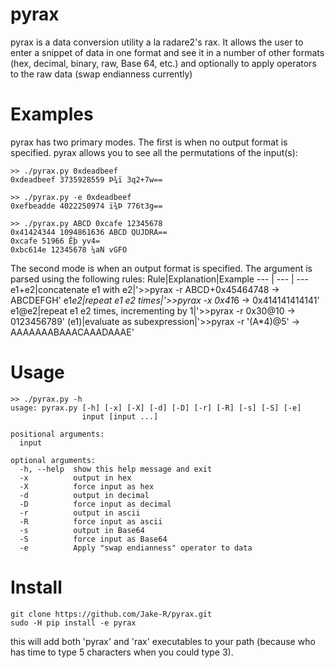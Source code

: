 # pyrax
pyrax is a data conversion utility a la radare2's rax. It allows the user to enter a snippet of data in one format and see it in a number of other formats (hex, decimal, binary, raw, Base 64, etc.) and optionally to apply operators to the raw data (swap endianness currently)

# Examples
pyrax has two primary modes. The first is when no output format is specified. pyrax allows you to see all the permutations of the input(s):
~~~~
>> ./pyrax.py 0xdeadbeef
0xdeadbeef 3735928559 Þ­¾ï 3q2+7w==

>> ./pyrax.py -e 0xdeadbeef
0xefbeadde 4022250974 ï¾­Þ 776t3g==

>> ./pyrax.py ABCD 0xcafe 12345678
0x41424344 1094861636 ABCD QUJDRA==
0xcafe 51966 Êþ yv4=
0xbc614e 12345678 ¼aN vGFO
~~~~

The second mode is when an output format is specified. The argument is parsed using the following rules:
Rule|Explanation|Example
--- | --- | ---
e1+e2|concatenate e1 with e2|'>>pyrax -r ABCD+0x45464748 -> ABCDEFGH'
e1*e2|repeat e1 e2 times|'>>pyrax -x 0x41*6 -> 0x414141414141'
e1@e2|repeat e1 e2 times, incrementing by 1|'>>pyrax -r 0x30@10 -> 0123456789'
(e1)|evaluate as subexpression|'>>pyrax -r '(A*4)@5' -> AAAAAAABAAACAAADAAAE'

# Usage
~~~~
>> ./pyrax.py -h
usage: pyrax.py [-h] [-x] [-X] [-d] [-D] [-r] [-R] [-s] [-S] [-e]
                input [input ...]

positional arguments:
  input

optional arguments:
  -h, --help  show this help message and exit
  -x          output in hex
  -X          force input as hex
  -d          output in decimal
  -D          force input as decimal
  -r          output in ascii
  -R          force input as ascii
  -s          output in Base64
  -S          force input as Base64
  -e          Apply "swap endianness" operator to data
~~~~

# Install
~~~~
git clone https://github.com/Jake-R/pyrax.git
sudo -H pip install -e pyrax
~~~~
this will add both 'pyrax' and 'rax' executables to your path (because who has time to type 5 characters when you could type 3).
